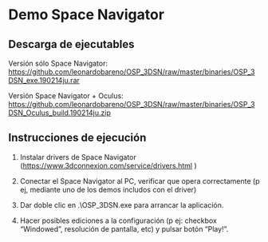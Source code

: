 # Demo Space Navigator


## Descarga de ejecutables

Versión sólo Space Navigator:
https://github.com/leonardobareno/OSP_3DSN/raw/master/binaries/OSP_3DSN_exe.190214ju.rar

Versión Space Navigator + Oculus:
https://github.com/leonardobareno/OSP_3DSN/raw/master/binaries/OSP_3DSN_Oculus_build.190214ju.zip


## Instrucciones de ejecución

1. Instalar drivers de Space Navigator (https://www.3dconnexion.com/service/drivers.html )

2. Conectar el Space Navigator al PC, verificar que opera correctamente (p ej, mediante uno de los demos includos con el driver)

3. Dar doble clic en .\OSP_3DSN.exe para arrancar la aplicación.

4. Hacer posibles ediciones a la configuración (p ej: checkbox “Windowed”, resolución de pantalla, etc) y pulsar botón “Play!”.


